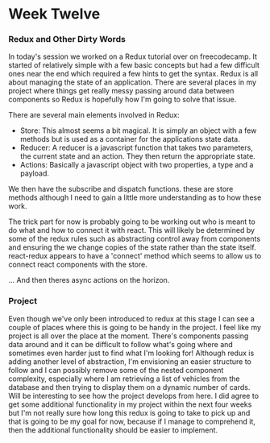 # Week Twelve

### Redux and Other Dirty Words
In today's session we worked on a Redux tutorial over on freecodecamp. It started of relatively simple with a few basic concepts but had a few difficult ones near the end which required a few hints to get the syntax. Redux is all about managing the state of an application. There are several places in my project where things get really messy passing around data between components so Redux is hopefully how I'm going to solve that issue.

There are several main elements involved in Redux:
* Store: This almost seems a bit magical. It is simply an object with a few methods but is used as a container for the applications state data.
* Reducer: A reducer is a javascript function that takes two parameters, the current state and an action. They then return the appropriate state.
* Actions: Basically a javascript object with two properties, a type and a payload. 

We then have the subscribe and dispatch functions. these are store methods although I need to gain a little more understanding as to how these work.

The trick part for now is probably going to be working out who is meant to do what and how to connect it with react. This will likely be determined by some of the redux rules such as abstracting control away from components and ensuring the we change copies of the state rather than the state itself. react-redux appears to have a 'connect' method which seems to allow us to connect react components with the store. 

... And then theres async actions on the horizon. 

### Project
Even though we've only been introduced to redux at this stage I can see a couple of places where this is going to be handy in the project. I feel like my project is all over the place at the moment. There's components passing data around and it can be difficult to follow what's going where and sometimes even harder just to find what I'm looking for! Although redux is adding another level of abstraction, I'm envisioning an easier structure to follow and I can possibly remove some of the nested component complexity, especially where I am retrieving a list of vehicles from the database and then trying to display them on a dynamic number of cards. Will be interesting to see how the project develops from here. I did agree to get some additional functionality in my project within the next four weeks but I'm not really sure how long this redux is going to take to pick up and that is going to be my goal for now, because if I manage to comprehend it, then the additional functionality should be easier to implement.